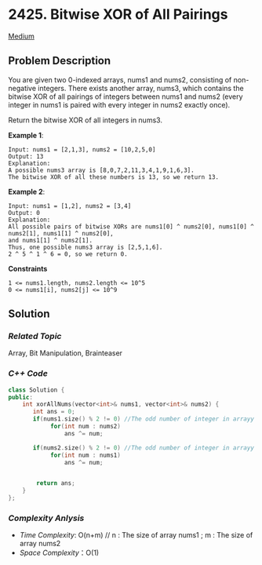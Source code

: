 # 2425. Bitwise XOR of All Pairings
[Medium](https://leetcode.com/problems/bitwise-xor-of-all-pairings/description/)

## Problem Description

You are given two 0-indexed arrays, nums1 and nums2, consisting of non-negative integers. There exists another array, nums3, which contains the bitwise XOR of all pairings of integers between nums1 and nums2 (every integer in nums1 is paired with every integer in nums2 exactly once).

Return the bitwise XOR of all integers in nums3.

**Example 1**:
```
Input: nums1 = [2,1,3], nums2 = [10,2,5,0]
Output: 13
Explanation:
A possible nums3 array is [8,0,7,2,11,3,4,1,9,1,6,3].
The bitwise XOR of all these numbers is 13, so we return 13.
```
**Example 2**:
```
Input: nums1 = [1,2], nums2 = [3,4]
Output: 0
Explanation:
All possible pairs of bitwise XORs are nums1[0] ^ nums2[0], nums1[0] ^ nums2[1], nums1[1] ^ nums2[0],
and nums1[1] ^ nums2[1].
Thus, one possible nums3 array is [2,5,1,6].
2 ^ 5 ^ 1 ^ 6 = 0, so we return 0.
```

**Constraints**
```
1 <= nums1.length, nums2.length <= 10^5
0 <= nums1[i], nums2[j] <= 10^9
```

## Solution

### _Related Topic_
   Array, Bit Manipulation, Brainteaser

### _C++ Code_
```cpp
class Solution {
public:
    int xorAllNums(vector<int>& nums1, vector<int>& nums2) {
       int ans = 0;
       if(nums1.size() % 2 != 0) //The odd number of integer in arrayy "nums1". It means that the the integers in array "nums2" will be processed XOR operation
            for(int num : nums2)
                ans ^= num;

       if(nums2.size() % 2 != 0) //The odd number of integer in arrayy "nums2". It means that the the integers in array "nums1" will be processed XOR operation
            for(int num : nums1)
                ans ^= num;


        return ans;
    }
};
```

### _Complexity Anlysis_
- _Time Complexity_: O(n+m) // n : The size of array nums1 ; m : The size of array nums2
- _Space Complexity_：O(1)
